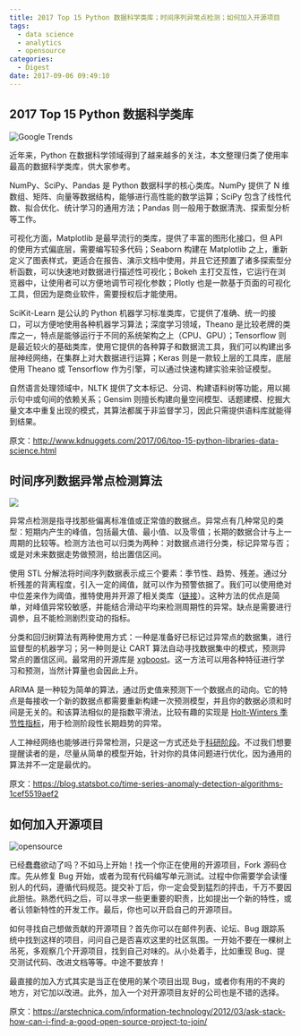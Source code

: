 ```yaml
---
title: 2017 Top 15 Python 数据科学类库；时间序列异常点检测；如何加入开源项目
tags:
  - data science
  - analytics
  - opensource
categories:
  - Digest
date: 2017-09-06 09:49:10
---
```



## 2017 Top 15 Python 数据科学类库

![Google Trends](/cnblogs/images/digest/google-trends.png)

近年来，Python 在数据科学领域得到了越来越多的关注，本文整理归类了使用率最高的数据科学类库，供大家参考。

NumPy、SciPy、Pandas 是 Python 数据科学的核心类库。NumPy 提供了 N 维数组、矩阵、向量等数据结构，能够进行高性能的数学运算；SciPy 包含了线性代数、拟合优化、统计学习的通用方法；Pandas 则一般用于数据清洗、探索型分析等工作。

可视化方面，Matplotlib 是最早流行的类库，提供了丰富的图形化接口，但 API 的使用方式偏底层，需要编写较多代码；Seaborn 构建在 Matplotlib 之上，重新定义了图表样式，更适合在报告、演示文档中使用，并且它还预置了诸多探索型分析函数，可以快速地对数据进行描述性可视化；Bokeh 主打交互性，它运行在浏览器中，让使用者可以方便地调节可视化参数；Plotly 也是一款基于页面的可视化工具，但因为是商业软件，需要授权后才能使用。

SciKit-Learn 是公认的 Python 机器学习标准类库，它提供了准确、统一的接口，可以方便地使用各种机器学习算法；深度学习领域，Theano 是比较老牌的类库之一，特点是能够运行于不同的系统架构之上（CPU、GPU）；Tensorflow 则是最近较火的基础类库，使用它提供的各种算子和数据流工具，我们可以构建出多层神经网络，在集群上对大数据进行运算；Keras 则是一款较上层的工具库，底层使用 Theano 或 Tensorflow 作为引擎，可以通过快速构建实验来验证模型。

自然语言处理领域中，NLTK 提供了文本标记、分词、构建语料树等功能，用以揭示句中或句间的依赖关系；Gensim 则擅长构建向量空间模型、话题建模、挖掘大量文本中重复出现的模式，其算法都属于非监督学习，因此只需提供语料库就能得到结果。

原文：http://www.kdnuggets.com/2017/06/top-15-python-libraries-data-science.html

<!-- more -->

## 时间序列数据异常点检测算法

![](/cnblogs/images/digest/anomaly-detection-cart.png)

异常点检测是指寻找那些偏离标准值或正常值的数据点。异常点有几种常见的类型：短期内产生的峰值，包括最大值、最小值、以及零值；长期的数据合计与上一周期的比较等。检测方法也可以归类为两种：对数据点进行分类，标记异常与否；或是对未来数据走势做预测，给出置信区间。

使用 STL 分解法将时间序列数据表示成三个要素：季节性、趋势、残差。通过分析残差的背离程度，引入一定的阈值，就可以作为预警依据了。我们可以使用绝对中位差来作为阈值，推特使用并开源了相关类库（[链接](https://github.com/twitter/AnomalyDetection)）。这种方法的优点是简单，对峰值异常较敏感，并能结合滑动平均来检测周期性的异常。缺点是需要进行调参，且不能检测剧烈变动的指标。

分类和回归树算法有两种使用方式：一种是准备好已标记过异常点的数据集，进行监督型的机器学习；另一种则是让 CART 算法自动寻找数据集中的模式，预测异常点的置信区间。最常用的开源库是 [xgboost](https://github.com/dmlc/xgboost)。这一方法可以用各种特征进行学习和预测，当然计算量也会因此上升。

ARIMA 是一种较为简单的算法，通过历史值来预测下一个数据点的动向。它的特点是每接收一个新的数据点都需要重新构建一次预测模型，并且你的数据必须和时间是无关的。和该算法相似的是指数平滑法，比较有趣的实现是 [Holt-Winters 季节性指标](https://www.otexts.org/fpp/7/5)，用于检测阶段性长期趋势的异常。

人工神经网络也能够进行异常检测，只是这一方式还处于[科研阶段](https://www.elen.ucl.ac.be/Proceedings/esann/esannpdf/es2015-56.pdf)。不过我们想要提醒读者的是，尽量从简单的模型开始，针对你的具体问题进行优化，因为通用的算法并不一定是最优的。

原文：https://blog.statsbot.co/time-series-anomaly-detection-algorithms-1cef5519aef2

## 如何加入开源项目

![opensource](/cnblogs/images/digest/opensource.jpg)

已经蠢蠢欲动了吗？不如马上开始！找一个你正在使用的开源项目，Fork 源码仓库。先从修复 Bug 开始，或者为现有代码编写单元测试。过程中你需要学会读懂别人的代码，遵循代码规范。提交补丁后，你一定会受到猛烈的抨击，千万不要因此胆怯。熟悉代码之后，可以寻求一些更重要的职责，比如提出一个新的特性，或者认领新特性的开发工作。最后，你也可以开启自己的开源项目。

如何寻找自己想做贡献的开源项目？首先你可以在邮件列表、论坛、Bug 跟踪系统中找到这样的项目，问问自己是否喜欢这里的社区氛围。一开始不要在一棵树上吊死，多观察几个开源项目，找到自己对味的。从小处着手，比如重现 Bug、提交测试代码、改进文档等等。中途不要放弃！

最直接的加入方式其实是当正在使用的某个项目出现 Bug，或者你有用的不爽的地方，对它加以改进。此外，加入一个对开源项目友好的公司也是不错的选择。

原文：https://arstechnica.com/information-technology/2012/03/ask-stack-how-can-i-find-a-good-open-source-project-to-join/
